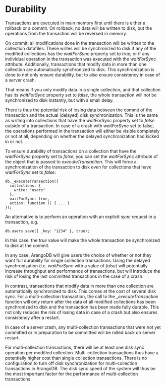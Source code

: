 Durability
==========

Transactions are executed in main memory first until there is either a rollback
or a commit. On rollback, no data will be written to disk, but the operations 
from the transaction will be reversed in memory.

On commit, all modifications done in the transaction will be written to the 
collection datafiles. These writes will be synchronized to disk if any of the
modified collections has the *waitForSync* property set to *true*, or if any
individual operation in the transaction was executed with the *waitForSync* 
attribute. 
Additionally, transactions that modify data in more than one collection are
automatically synchronized to disk. This synchronization is done to not only
ensure durability, but to also ensure consistency in case of a server crash.

That means if you only modify data in a single collection, and that collection 
has its *waitForSync* property set to *false*, the whole transaction will not 
be synchronized to disk instantly, but with a small delay.

There is thus the potential risk of losing data between the commit of the 
transaction and the actual (delayed) disk synchronization. This is the same as 
writing into collections that have the *waitForSync* property set to *false*
outside of a transaction.
In case of a crash with *waitForSync* set to false, the operations performed in
the transaction will either be visible completely or not at all, depending on
whether the delayed synchronization had kicked in or not.

To ensure durability of transactions on a collection that have the *waitForSync*
property set to *false*, you can set the *waitForSync* attribute of the object
that is passed to *executeTransaction*. This will force a synchronization of the
transaction to disk even for collections that have *waitForSync* set to *false*:

    db._executeTransaction({
      collections: { 
        write: "users"
      },
      waitForSync: true,
      action: function () { ... }
    });


An alternative is to perform an operation with an explicit *sync* request in
a transaction, e.g.

    db.users.save({ _key: "1234" }, true); 

In this case, the *true* value will make the whole transaction be synchronized
to disk at the commit.

In any case, ArangoDB will give users the choice of whether or not they want 
full durability for single collection transactions. Using the delayed synchronization
(i.e. *waitForSync* with a value of *false*) will potentially increase throughput 
and performance of transactions, but will introduce the risk of losing the last
committed transactions in the case of a crash.

In contrast, transactions that modify data in more than one collection are 
automatically synchronized to disk. This comes at the cost of several disk sync.
For a multi-collection transaction, the call to the *_executeTransaction* function 
will only return after the data of all modified collections has been synchronized 
to disk and the transaction has been made fully durable. This not only reduces the
risk of losing data in case of a crash but also ensures consistency after a
restart.

In case of a server crash, any multi-collection transactions that were not yet 
committed or in preparation to be committed will be rolled back on server restart.

For multi-collection transactions, there will be at least one disk sync operation 
per modified collection. Multi-collection transactions thus have a potentially higher
cost than single collection transactions. There is no configuration to turn off disk 
synchronization for multi-collection transactions in ArangoDB. 
The disk sync speed of the system will thus be the most important factor for the 
performance of multi-collection transactions.

